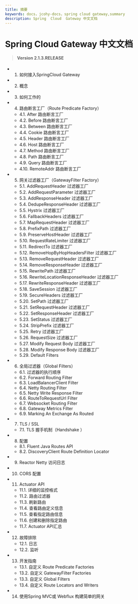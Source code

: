 ```yaml
---
title: 摘要
keywords: docs，jcohy-docs，spring cloud gateway,summary
description: Spring  Cloud  Gateway 中文文档
---
```


# Spring  Cloud  Gateway 中文文档
> #### Version 2.1.3.RELEASE
>

* 1. 如何接入SpringCloud Gateway
* 2. 概念
* 3. 如何工作的
* 4. 路由断言工厂（Route Predicate Factory）
    *    4.1. After 路由断言工厂
    *    4.2. Before 路由断言工厂
    *    4.3. Between 路由断言工厂
    *    4.4. Cookie 路由断言工厂
    *    4.5. Header 路由断言工厂
    *    4.6. Host 路由断言工厂
    *    4.7. Method 路由断言工厂
    *    4.8. Path 路由断言工厂
    *    4.9. Query 路由断言工厂
    *    4.10. RemoteAddr 路由断言工厂
* 5. 网关过滤器工厂（GatewayFilter Factory）
	*	5.1. AddRequestHeader 过滤器工厂
	*	5.2. AddRequestParameter 过滤器工厂
	*	5.3. AddResponseHeader 过滤器工厂
	*	5.4. DedupeResponseHeader 过滤器工厂
	*	5.5. Hystrix 过滤器工厂
	*	5.6. FallbackHeaders 过滤器工厂
	*	5.7. MapRequestHeader 过滤器工厂
	*	5.8. PrefixPath 过滤器工厂
	*	5.9. PreserveHostHeader 过滤器工厂
	*	5.10. RequestRateLimiter 过滤器工厂
	*	5.11. RedirectTo 过滤器工厂
	*	5.12. RemoveHopByHopHeadersFilter 过滤器工厂
	*	5.13. RemoveRequestHeader 过滤器工厂
	*	5.14. RemoveResponseHeader 过滤器工厂
	*	5.15. RewritePath 过滤器工厂
	*	5.16. RewriteLocationResponseHeader 过滤器工厂
	*	5.17. RewriteResponseHeader 过滤器工厂
	*	5.18. SaveSession 过滤器工厂
	*	5.19. SecureHeaders 过滤器工厂
	*	5.20. SetPath 过滤器工厂
	*	5.21. SetRequestHeader 过滤器工厂
	*	5.22. SetResponseHeader 过滤器工厂
	*	5.23. SetStatus 过滤器工厂
	*	5.24. StripPrefix 过滤器工厂
	*	5.25. Retry 过滤器工厂
	*	5.26. RequestSize 过滤器工厂
	*	5.27. Modify Request Body 过滤器工厂
	*	5.28. Modify Response Body 过滤器工厂
	*	5.29. Default Filters  	
* 6. 全局过滤器（Global Filters）
	*  6.1. 过滤器的执行顺序
	*  6.2. Forward Routing Filter
	*  6.3. LoadBalancerClient Filter
	*  6.4. Netty Routing Filter
	*  6.5. Netty Write Response Filter
	*  6.6. RouteToRequestUrl Filter
	*  6.7. Websocket Routing Filter
	*  6.8. Gateway Metrics Filter
	*  6.9. Marking An Exchange As Routed
* 7. TLS / SSL
	*  7.1. TLS 握手机制（Handshake	）
* 8. 配置
	*	8.1. Fluent Java Routes API 
	*	8.2. DiscoveryClient Route Definition Locator
* 9. Reactor Netty 访问日志
* 10. CORS 配置
* 11. Actuator API
	*	11.1. 详细的监控格式
	*	11.2. 路由过滤器
	*	11.3. 刷新路由
	*	11.4. 查看路由定义信息
	*	11.5. 查看指定路由信息
	*	11.6. 创建和删除指定路由
	*	11.7. Actuator API汇总
* 12. 故障排除
	*	12.1. 日志
	*	12.2. 监听 
* 13. 开发指南
	*	13.1. 自定义 Route Predicate Factories
	*	13.2. 自定义 GatewayFilter Factories
	*	13.3. 自定义 Global Filters
	*	13.4. 自定义 Route Locators and Writers 
* 14. 使用Spring MVC或 Webflux 构建简单的网关
